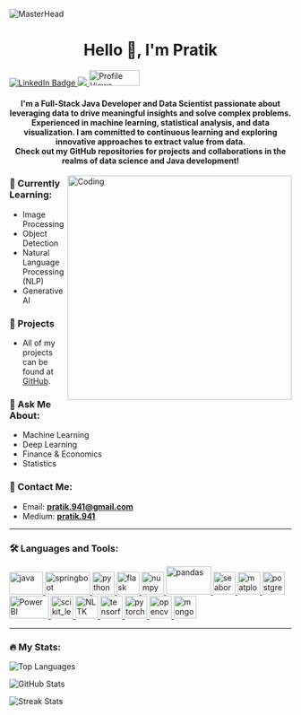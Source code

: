 
![MasterHead](https://miro.medium.com/v2/resize:fit:679/0*tD5kEC2JYcKHH0zO.gif)

<h1 align="center">Hello 👋, I'm Pratik</h1>

<div id="badges">
  <a href="https://www.linkedin.com/in/pratik-thorat94229/">
    <img src="https://img.shields.io/badge/LinkedIn-blue?style=for-the-badge&logo=linkedin&logoColor=white" alt="LinkedIn Badge"/>
  </a>
  <a href="https://medium.com/@pratik.941">
    <img src="https://img.shields.io/badge/Medium-12100E?style=for-the-badge&logo=medium&logoColor=white"/>
  </a>
  <img src="https://komarev.com/ghpvc/?username=Pratik94229&style=flat-square&color=blue" alt="Profile Views" width="90" height="28"/>
</div>

<h4 align="center">
  I'm a Full-Stack Java Developer and Data Scientist passionate about leveraging data to drive meaningful insights and solve complex problems. Experienced in machine learning, statistical analysis, and data visualization. I am committed to continuous learning and exploring innovative approaches to extract value from data.
  <br>Check out my GitHub repositories for projects and collaborations in the realms of data science and Java development!
</h4>

<img align="right" alt="Coding" width="400" src="https://cdn.dribbble.com/users/1059583/screenshots/4171367/media/5c8264a20b247115b68e6c2f4c97d5e6.gif">

### 🧠 Currently Learning:
- Image Processing
- Object Detection
- Natural Language Processing (NLP)
- Generative AI

### 📂 Projects
- All of my projects can be found at [GitHub](https://github.com/Pratik94229).

### 🤝 Ask Me About:
- Machine Learning
- Deep Learning
- Finance & Economics
- Statistics

### 📧 Contact Me:
- Email: **pratik.941@gmail.com**
- Medium: **[pratik.941](https://medium.com/@pratik.941)**

---

<h3 align="left">🛠️ Languages and Tools:</h3>
<p align="left">
  <a href="https://www.java.com/" target="_blank" rel="noreferrer"> <img src="https://ultimateqa.com/wp-content/uploads/2020/12/Java-logo-icon-1.png" alt="java" width="60" height="40"/> </a>
  <a href="https://spring.io/projects/spring-boot" target="_blank" rel="noreferrer"> <img src="https://www.opencodez.com/wp-content/uploads/2016/09/spring-boot.png" alt="springboot" width="80" height="40"/> </a>
  <a href="https://www.python.org/" target="_blank" rel="noreferrer"> <img src="https://www.vectorlogo.zone/logos/python/python-icon.svg" alt="python" width="40" height="40"/> </a>
  <a href="https://flask.palletsprojects.com/" target="_blank" rel="noreferrer"> <img src="https://www.vectorlogo.zone/logos/pocoo_flask/pocoo_flask-icon.svg" alt="flask" width="40" height="40"/> </a>
  <a href="https://numpy.org/" target="_blank" rel="noreferrer"> <img src="https://user-images.githubusercontent.com/50221806/86498201-a8bd8680-bd39-11ea-9d08-66b610a8dc01.png" alt="numpy" width="40" height="40"/> </a>
  <a href="https://pandas.pydata.org/" target="_blank" rel="noreferrer"> <img src="https://pandas.pydata.org/docs/_static/pandas.svg" alt="pandas" width="80" height="50"/> </a>
  <a href="https://seaborn.pydata.org/" target="_blank" rel="noreferrer"> <img src="https://seaborn.pydata.org/_images/logo-mark-lightbg.svg" alt="seaborn" width="40" height="40"/> </a>
  <a href="https://matplotlib.org/" target="_blank" rel="noreferrer"> <img src="https://matplotlib.org/stable/_images/sphx_glr_logos2_001.png" alt="matplotlib" width="40" height="40"/> </a>
  <a href="https://www.postgresql.org/" target="_blank" rel="noreferrer"> <img src="https://www.postgresql.org/media/img/press/presskit/postgresql_logo.png" alt="postgresql" width="40" height="40"/> </a>
  <a href="https://powerbi.microsoft.com/en-us/" target="_blank" rel="noreferrer"> <img src="https://ronlynn.com/images/integrations/Power-BI-logo.jpg" alt="PowerBI" width="70" height="40"/> </a>
  <a href="https://scikit-learn.org/" target="_blank" rel="noreferrer"> <img src="https://upload.wikimedia.org/wikipedia/commons/0/05/Scikit_learn_logo_small.svg" alt="scikit_learn" width="40" height="40"/> </a>
  <a href="https://www.nltk.org/" target="_blank" rel="noreferrer"> <img src="https://www.nltk.org/images/nltk_logo.png" alt="NLTK" width="40" height="40"/> </a>
  <a href="https://www.tensorflow.org" target="_blank" rel="noreferrer"> <img src="https://www.vectorlogo.zone/logos/tensorflow/tensorflow-icon.svg" alt="tensorflow" width="40" height="40"/> </a>
  <a href="https://pytorch.org/" target="_blank" rel="noreferrer"> <img src="https://www.vectorlogo.zone/logos/pytorch/pytorch-icon.svg" alt="pytorch" width="40" height="40"/> </a>
  <a href="https://opencv.org/" target="_blank" rel="noreferrer"> <img src="https://opencv.org/assets/images/opencv_logo_wide_2x.png" alt="opencv" width="40" height="40"/> </a>
  <a href="https://www.mongodb.com/" target="_blank" rel="noreferrer"> <img src="https://www.vectorlogo.zone/logos/mongodb/mongodb-icon.svg" alt="mongodb" width="40" height="40"/> </a>
</p>

---

### 🔥 My Stats:
<p align="left">
  <img src="https://github-readme-stats.vercel.app/api/top-langs?username=pratik94229&show_icons=true&locale=en&layout=compact" alt="Top Languages"/>
</p>

<p align="left">
  <img src="https://github-readme-stats.vercel.app/api?username=pratik94229&show_icons=true&locale=en" alt="GitHub Stats"/>
</p>

<p align="left">
  <img src="https://github-readme-streak-stats.herokuapp.com/?user=pratik94229" alt="Streak Stats"/>
</p>
